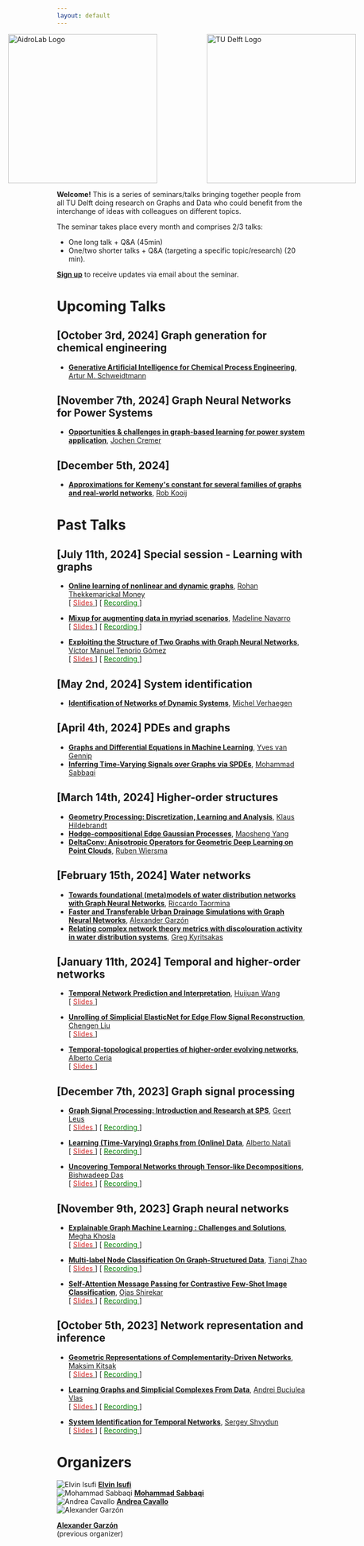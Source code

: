 ```yaml
---
layout: default
---
```


<div style="display: flex; justify-content: center; align-items: center; margin-top: 10px; margin-bottom: 10px;">
    <img src="images/aidro_lab_wide.png" alt="AidroLab Logo" style="width: 300px; margin-right: 100px;">
    <img src="images/TUDelft_logo_rgb.png" alt="TU Delft Logo" style="width: 300px;">
</div>


**Welcome!** This is a series of seminars/talks bringing together people from all TU Delft doing research on Graphs and Data who could benefit from the interchange of ideas with colleagues on different topics.  

The seminar takes place every month and comprises 2/3 talks:
- One long talk + Q&A (45min)
- One/two shorter talks + Q&A (targeting a specific topic/research) (20 min).

[**Sign up**](https://forms.office.com/pages/responsepage.aspx?id=TVJuCSlpMECM04q0LeCIewbAA7RP87dNtvNVETSiRPZUODZGSzBRM1FTM09JWjlLTlVTVTgzRjFKUi4u) to receive updates via email about the seminar.


# **Upcoming Talks**

## [October 3rd, 2024] **Graph generation for chemical engineering**
- [**Generative Artificial Intelligence for Chemical Process Engineering**](./past_talks/20241003.md#generative-artificial-intelligence-for-chemical-process-engineering), [Artur M. Schweidtmann](https://www.tudelft.nl/en/faculty-of-applied-sciences/about-faculty/departments/chemical-engineering/principal-investigators/artur-schweidtmann)


## [November 7th, 2024] **Graph Neural Networks for Power Systems**
- [**Opportunities & challenges in graph-based learning for power system application**](./past_talks/20241107#opportunities--challenges-in-graph-based-learning-for-power-system-application), [Jochen Cremer](https://www.tudelft.nl/en/staff/j.l.cremer/)


## [December 5th, 2024] 
- [**Approximations for Kemeny's constant for several families of graphs and real-world networks**](./past_talks/20241205#approximations-for-kemenys-constant-for-several-families-of-graphs-and-real-world-networks), [Rob Kooij](https://www.nas.ewi.tudelft.nl/index.php/rob-kooij)



# **Past Talks**

## [July 11th, 2024] **Special session - Learning with graphs** 
- [**Online learning of nonlinear and dynamic graphs**](./past_talks/20240711.md#online-learning-of-nonlinear-and-dynamic-graphs), [Rohan Thekkemarickal Money](https://scholar.google.com/citations?user=JnkbP8EAAAAJ&hl=en)  \
    [ [<span style="color:#D22B2B">Slides</span>
    ](../slides/20240711_money.pdf) ] [ [<span style="color:green">Recording</span>
    ](https://www.youtube.com/watch?v=3QFQ1rdJhH4&ab_channel=Elvinisufi) ]

- [**Mixup for augmenting data in myriad scenarios**](./past_talks/20240711.md#mixup-for-augmenting-data-in-myriad-scenarios), [Madeline Navarro](https://scholar.google.com/citations?user=LJxDdfMAAAAJ&hl=en)  \
    [ [<span style="color:#D22B2B">Slides</span>
    ](../slides/20240711_navarro.pdf) ] [ [<span style="color:green">Recording</span>
    ](https://www.youtube.com/watch?v=YtEAyeUZk9g&ab_channel=Elvinisufi) ]

- [**Exploiting the Structure of Two Graphs with Graph Neural Networks**](./past_talks/20240711.md#exploiting-the-structure-of-two-graphs-with-graph-neural-networks), [Víctor Manuel Tenorio Gómez](https://gestion2.urjc.es/pdi/ver/victor.tenorio)  \
    [ [<span style="color:#D22B2B">Slides</span>
    ](../slides/20240711_tenorio.pdf) ] [ [<span style="color:green">Recording</span>
    ](https://www.youtube.com/watch?v=KXfvu2maXEM&ab_channel=Elvinisufi) ]

## [May 2nd, 2024] **System identification**
- [**Identification of Networks of Dynamic Systems**](./past_talks/20240502.md), [Michel Verhaegen](https://www.dcsc.tudelft.nl/~mverhaegen/)

## [April 4th, 2024] **PDEs and graphs**
- [**Graphs and Differential Equations in Machine Learning**](./past_talks/20240404.md#graphs-and-differential-equations-in-machine-learning), [Yves van Gennip](https://scholar.google.com/citations?user=ZV9trHAAAAAJ&hl=en)
- [**Inferring Time-Varying Signals over Graphs via SPDEs**](./past_talks/20240404.md#inferring-time-varying-signals-over-graphs-via-spdes), [Mohammad Sabbaqi](https://scholar.google.com/citations?user=5lnSQvEAAAAJ&hl=en)

## [March 14th, 2024] **Higher-order structures**
- [**Geometry Processing: Discretization, Learning and Analysis**](./past_talks/20240314.md#geometry-processing-discretization-learning-and-analysis), [Klaus Hildebrandt](https://graphics.tudelft.nl/~klaus/)
- [**Hodge-compositional Edge Gaussian Processes**](./past_talks/20240314.md#hodge-compositional-edge-gaussian-processes), [Maosheng Yang](https://scholar.google.dk/citations?user=-ka_yNQAAAAJ&hl=en)
- [**DeltaConv: Anisotropic Operators for Geometric Deep Learning on Point Clouds**](./past_talks/20240314.md#deltaconv-anisotropic-operators-for-geometric-deep-learning-on-point-clouds), [Ruben Wiersma](https://rubenwiersma.nl/)

## [February 15th, 2024] **Water networks**
- [**Towards foundational (meta)models of water distribution networks with Graph Neural Networks**](./past_talks/20240215.md#towards-foundational-metamodels-of-water-distribution-networks-with-graph-neural-networks), [Riccardo Taormina](https://www.tudelft.nl/citg/over-faculteit/afdelingen/watermanagement/medewerker/staff-sanitary-engineering/dr-riccardo-taormina)
- [**Faster and Transferable Urban Drainage Simulations with Graph Neural Networks**](./past_talks/20240215.md#faster-and-transferable-urban-drainage-simulations-with-graph-neural-networks), [Alexander Garzón](https://www.tudelft.nl/en/staff/j.a.garzondiaz/?cHash=179501011185fb0c281345f9391fef44)
- [**Relating complex network theory metrics with discolouration activity in water distribution systems**](./past_talks/20240215.md#relating-complex-network-theory-metrics-with-discolouration-activity-in-water-distribution-systems), [Greg Kyritsakas](https://www.tudelft.nl/staff/g.kyritsakas/?cHash=5cd63c7cee72366844f2fbfdea0041e5)

## [January 11th, 2024] **Temporal and higher-order networks** 

- [**Temporal Network Prediction and Interpretation**](./past_talks/20240111.md#temporal-network-prediction-and-interpretation), [Huijuan Wang](https://www.tudelft.nl/ewi/over-de-faculteit/afdelingen/intelligent-systems/multimedia-computing/people/huijuan-wang) \
    [ [<span style="color:#D22B2B">Slides</span>
    ](https://surfdrive.surf.nl/files/index.php/s/EFBE4vLunF3JYaC) ] 

- [**Unrolling of Simplicial ElasticNet for Edge Flow Signal Reconstruction**](./past_talks/20240111.md#unrolling-of-simplicial-elasticnet-for-edge-flow-signal-reconstruction), [Chengen Liu](https://www.tudelft.nl/en/ewi/over-de-faculteit/afdelingen/intelligent-systems/multimedia-computing/people/chengen-liu) \
    [ [<span style="color:#D22B2B">Slides</span>
    ](https://surfdrive.surf.nl/files/index.php/s/EFBE4vLunF3JYaC) ] 

- [**Temporal-topological properties of higher-order evolving networks**](./past_talks/20240111.md#temporal-topological-properties-of-higher-order-evolving-networks), [Alberto Ceria](https://scholar.google.com/citations?user=Bag5mW4AAAAJ&hl=en) \
    [ [<span style="color:#D22B2B">Slides</span>
    ](https://surfdrive.surf.nl/files/index.php/s/EFBE4vLunF3JYaC) ] 

## [December 7th, 2023] **Graph signal processing** 
- [**Graph Signal Processing: Introduction and Research at SPS**](./past_talks/20231207.md#graph-signal-processing-introduction-and-research-at-sps), [Geert Leus](https://sps.ewi.tudelft.nl/People/bio.php?id=3)  \
    [ [<span style="color:#D22B2B">Slides</span>
    ](https://surfdrive.surf.nl/files/index.php/s/UoTuXag75v7jptT) ] [ [<span style="color:green">Recording</span>
    ](https://www.youtube.com/watch?v=O6rxAIbqqMo&ab_channel=Elvinisufi) ]

- [**Learning (Time-Varying) Graphs from (Online) Data**](./past_talks/20231207.md#learning-time-varying-graphs-from-online-data), [Alberto Natali](https://scholar.google.it/citations?user=NC9UHssAAAAJ&hl=en) \
    [ [<span style="color:#D22B2B">Slides</span>
    ](https://surfdrive.surf.nl/files/index.php/s/UoTuXag75v7jptT) ] [ [<span style="color:green">Recording</span>
    ](https://www.youtube.com/watch?v=kCUVcRBg0nc&ab_channel=Elvinisufi) ]

- [**Uncovering Temporal Networks through Tensor-like Decompositions**](./past_talks/20231207.md#uncovering-temporal-networks-through-tensor-like-decompositions), [Bishwadeep Das](https://scholar.google.com/citations?user=3D96umoAAAAJ&hl=en) \
    [ [<span style="color:#D22B2B">Slides</span>
    ](https://surfdrive.surf.nl/files/index.php/s/UoTuXag75v7jptT) ] [ [<span style="color:green">Recording</span>
    ](https://www.youtube.com/watch?v=wUy4S24fjoA&ab_channel=Elvinisufi) ]


## [November 9th, 2023] **Graph neural networks** 
- [**Explainable Graph Machine Learning : Challenges and Solutions**](./past_talks/20231109.md#explainable-graph-machine-learning--challenges-and-solutions), [Megha Khosla](https://khosla.github.io/) \
    [ [<span style="color:#D22B2B">Slides</span>
    ](https://surfdrive.surf.nl/files/index.php/s/LiEThOeFRiMwyrF) ] [ [<span style="color:green">Recording</span>
    ](https://www.youtube.com/watch?v=J5UDZ3Ln7ac&list=PLdzxeAZte_YvxvSCBiQyDdyO8muNHWnLr&index=6) ]

- [**Multi-label Node Classification On Graph-Structured Data**](./past_talks/20231109.md#multi-label-node-classification-on-graph-structured-data), [Tianqi Zhao](https://scholar.google.com/citations?user=g09j58gAAAAJ&hl=en) \
    [ [<span style="color:#D22B2B">Slides</span>
    ](https://surfdrive.surf.nl/files/index.php/s/LiEThOeFRiMwyrF) ] [ [<span style="color:green">Recording</span>
    ](https://www.youtube.com/watch?v=eGjqgAKEf1o&list=PLdzxeAZte_YvxvSCBiQyDdyO8muNHWnLr&index=8&ab_channel=Elvinisufi) ]


- [**Self-Attention Message Passing for Contrastive Few-Shot Image Classification**](./past_talks/20231109.md#self-attention-message-passing-for-contrastive-few-shot-image-classification), [Ojas Shirekar](https://scholar.google.com/citations?user=faROrSgAAAAJ&hl=en)  \
    [ [<span style="color:#D22B2B">Slides</span>
    ](https://surfdrive.surf.nl/files/index.php/s/LiEThOeFRiMwyrF) ] [ [<span style="color:green">Recording</span>
    ](https://www.youtube.com/watch?v=1RyKfa002z8&list=PLdzxeAZte_YvxvSCBiQyDdyO8muNHWnLr&index=6&ab_channel=Elvinisufi) ]


## [October 5th, 2023] **Network representation and inference** 
- [**Geometric Representations of Complementarity-Driven Networks**](./past_talks/20231005.md#geometric-representations-of-complementarity-driven-networks), [Maksim Kitsak](https://www.maksimkitsak.com/) \
    [ [<span style="color:#D22B2B">Slides</span>
    ](https://surfdrive.surf.nl/files/index.php/s/dbSFaD1mbyoxHpS) ] [ [<span style="color:green">Recording</span>
    ](https://www.youtube.com/watch?v=18HG0KE6YrQ&ab_channel=Elvinisufi) ]

- [**Learning Graphs and Simplicial Complexes From Data**](./past_talks/20231005.md#learning-graphs-and-simplicial-complexes-from-data), [Andrei Buciulea Vlas](https://scholar.google.com/citations?user=66U0mA0AAAAJ) \
    [ [<span style="color:#D22B2B">Slides</span>
    ](https://surfdrive.surf.nl/files/index.php/s/dbSFaD1mbyoxHpS) ] [ [<span style="color:green">Recording</span>
    ](https://www.youtube.com/watch?v=VwD0u1zBYxo) ]

- [**System Identification for Temporal Networks**](./past_talks/20231005.md#system-identification-for-temporal-networks), [Sergey Shvydun](https://www.nas.ewi.tudelft.nl/index.php/sergey-shvydun) \
    [ [<span style="color:#D22B2B">Slides</span>
    ](https://surfdrive.surf.nl/files/index.php/s/dbSFaD1mbyoxHpS) ] [ [<span style="color:green">Recording</span>
    ](https://www.youtube.com/watch?v=Cj6y-D43ybQ&ab_channel=Elvinisufi) ]


# **Organizers**

  <div class="organizers-container">
    <div class="organizer big-organizer">
      <div class="organizer-header">
        <img src="images/elvin.jpg" alt="Elvin Isufi" class="organizer-photo big-photo">
        <strong><a href="https://sites.google.com/site/elvinisufihp/">Elvin Isufi</a></strong>
      </div>
    </div>
    <div class="organizer big-organizer">
      <div class="organizer-header">
        <img src="images/mohammad.jpg" alt="Mohammad Sabbaqi" class="organizer-photo big-photo">
        <strong><a href="https://www.tudelft.nl/en/ewi/over-de-faculteit/afdelingen/intelligent-systems/multimedia-computing/people/mohammad-sabbaqi">Mohammad Sabbaqi</a></strong>
      </div>
    </div>
    <div class="organizers-container">
    <div class="organizer big-organizer">
      <div class="organizer-header">
        <img src="images/andrea.jpg" alt="Andrea Cavallo" class="organizer-photo big-photo">
        <strong><a href="https://www.tudelft.nl/ewi/over-de-faculteit/afdelingen/intelligent-systems/multimedia-computing/people/andrea-cavallo">Andrea Cavallo</a></strong>
      </div>
    </div>
    <div class="organizer big-organizer">
      <div class="organizer-header">
        <img src="images/alex.jpg" alt="Alexander Garzón" class="organizer-photo big-photo">
        <p><strong><a href="https://www.tudelft.nl/en/staff/j.a.garzondiaz/?cHash=179501011185fb0c281345f9391fef44">Alexander Garzón</a></strong><br>(previous organizer)
        </p>
      </div>
    </div>


<p></p>


<!-- <p float="middle">
  <img src="images/Aidro_Lab.png" width="49%" />
  <img src="images/TUDelft_logo_rgb.png" width="49%" /> 
</p> -->

<!-- 
Text can be **bold**, _italic_, or ~~strikethrough~~.

[Link to another page](./another-page.html).

There should be whitespace between paragraphs.

There should be whitespace between paragraphs. We recommend including a README, or a file with information about your project.

# Header 1

This is a normal paragraph following a header. GitHub is a code hosting platform for version control and collaboration. It lets you and others work together on projects from anywhere.

## Header 2

> This is a blockquote following a header.
>
> When something is important enough, you do it even if the odds are not in your favor.

### Header 3

```js
// Javascript code with syntax highlighting.
var fun = function lang(l) {
  dateformat.i18n = require('./lang/' + l)
  return true;
}
```

```ruby
# Ruby code with syntax highlighting
GitHubPages::Dependencies.gems.each do |gem, version|
  s.add_dependency(gem, "= #{version}")
end
```

#### Header 4

*   This is an unordered list following a header.
*   This is an unordered list following a header.
*   This is an unordered list following a header.

##### Header 5

1.  This is an ordered list following a header.
2.  This is an ordered list following a header.
3.  This is an ordered list following a header.

###### Header 6

| head1        | head two          | three |
|:-------------|:------------------|:------|
| ok           | good swedish fish | nice  |
| out of stock | good and plenty   | nice  |
| ok           | good `oreos`      | hmm   |
| ok           | good `zoute` drop | yumm  |

### There's a horizontal rule below this.

* * *

### Here is an unordered list:

*   Item foo
*   Item bar
*   Item baz
*   Item zip

### And an ordered list:

1.  Item one
1.  Item two
1.  Item three
1.  Item four

### And a nested list:

- level 1 item
  - level 2 item
  - level 2 item
    - level 3 item
    - level 3 item
- level 1 item
  - level 2 item
  - level 2 item
  - level 2 item
- level 1 item
  - level 2 item
  - level 2 item
- level 1 item

### Small image

![Octocat](https://github.githubassets.com/images/icons/emoji/octocat.png)

### Large image

![Branching](https://guides.github.com/activities/hello-world/branching.png)


### Definition lists can be used with HTML syntax.

<dl>
<dt>Name</dt>
<dd>Godzilla</dd>
<dt>Born</dt>
<dd>1952</dd>
<dt>Birthplace</dt>
<dd>Japan</dd>
<dt>Color</dt>
<dd>Green</dd>
</dl>

```
Long, single-line code blocks should not wrap. They should horizontally scroll if they are too long. This line should be long enough to demonstrate this.
```

```
The final element.
``` -->
